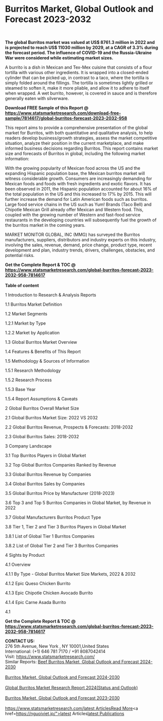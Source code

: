 <h1>Burritos Market, Global Outlook and Forecast 2023-2032</h1><br/><p><strong>The global Burritos market was valued at US$ 8761.3 million in 2022 and is projected to reach US$ 11030 million by 2029, at a <strong>CAGR</strong> of 3.3% during the forecast period. The influence of COVID-19 and the Russia-Ukraine War were considered while estimating market sizes.</strong></p><p>A burrito is a dish in Mexican and Tex-Mex cuisine that consists of a flour tortilla with various other ingredients. It is wrapped into a closed-ended cylinder that can be picked up, in contrast to a taco, where the tortilla is simply folded around the fillings. The tortilla is sometimes lightly grilled or steamed to soften it, make it more pliable, and allow it to adhere to itself when wrapped. A wet burrito, however, is covered in sauce and is therefore generally eaten with silverware.</p><p><strong>Download FREE Sample of this Report @ <a href="https://www.statsmarketresearch.com/download-free-sample/7814617/global-burritos-forecast-2023-2032-958">https://www.statsmarketresearch.com/download-free-sample/7814617/global-burritos-forecast-2023-2032-958</a></strong></p><p>This report aims to provide a comprehensive presentation of the global market for Burritos, with both quantitative and qualitative analysis, to help readers develop business/growth strategies, assess the market competitive situation, analyze their position in the current marketplace, and make informed business decisions regarding Burritos. This report contains market size and forecasts of Burritos in global, including the following market information:</p><p>With the growing popularity of Mexican food across the US and the expanding Hispanic population base, the Mexican burritos market will witness considerable growth. Consumers are increasingly demanding for Mexican foods and foods with fresh ingredients and exotic flavors. It has been observed in 2011, the Hispanic population accounted for about 16% of the total population in the US and this increased to 17% by 2015. This will further increase the demand for Latin American foods such as burritos. Large food service chains in the US such as Yum! Brands (Taco Bell) and Chipotle Mexican Grill already offer Mexican and Western food. This, coupled with the growing number of Western and fast-food service restaurants in the developing countries will subsequently fuel the growth of the burritos market in the coming years.</p><p>MARKET MONITOR GLOBAL, INC (MMG) has surveyed the Burritos manufacturers, suppliers, distributors and industry experts on this industry, involving the sales, revenue, demand, price change, product type, recent development and plan, industry trends, drivers, challenges, obstacles, and potential risks.</p><div><b>Get the Complete Report & TOC @ <a href="https://www.statsmarketresearch.com/global-burritos-forecast-2023-2032-958-7814617">https://www.statsmarketresearch.com/global-burritos-forecast-2023-2032-958-7814617</a></b></div><br><b>Table of content</b><p>1 Introduction to Research & Analysis Reports<br />
 
  1.1 Burritos Market Definition<br />
 
  1.2 Market Segments<br />
 
  1.2.1 Market by Type<br />
 
  1.2.2 Market by Application<br />
 
  1.3 Global Burritos Market Overview<br />
 
  1.4 Features & Benefits of This Report<br />
 
  1.5 Methodology & Sources of Information<br />
 
  1.5.1 Research Methodology<br />
 
  1.5.2 Research Process<br />
 
  1.5.3 Base Year<br />
 
  1.5.4 Report Assumptions & Caveats<br />
 
 2 Global Burritos Overall Market Size<br />
 
  2.1 Global Burritos Market Size: 2022 VS 2032<br />
 
  2.2 Global Burritos Revenue, Prospects & Forecasts: 2018-2032<br />
 
  2.3 Global Burritos Sales: 2018-2032<br />
 
 3 Company Landscape<br />
 
  3.1 Top Burritos Players in Global Market<br />
 
  3.2 Top Global Burritos Companies Ranked by Revenue<br />
 
  3.3 Global Burritos Revenue by Companies<br />
 
  3.4 Global Burritos Sales by Companies<br />
 
  3.5 Global Burritos Price by Manufacturer (2018-2023)<br />
 
  3.6 Top 3 and Top 5 Burritos Companies in Global Market, by Revenue in 2022<br />
 
  3.7 Global Manufacturers Burritos Product Type<br />
 
  3.8 Tier 1, Tier 2 and Tier 3 Burritos Players in Global Market<br />
 
  3.8.1 List of Global Tier 1 Burritos Companies<br />
 
  3.8.2 List of Global Tier 2 and Tier 3 Burritos Companies<br />
 
 4 Sights by Product<br />
 
  4.1 Overview<br />
 
  4.1.1 By Type - Global Burritos Market Size Markets, 2022 & 2032<br />
 
  4.1.2 Epic Queso Chicken Burrito<br />
 
  4.1.3 Epic Chipotle Chicken Avocado Burrito<br />
 
  4.1.4 Epic Carne Asada Burrito<br />
 
  4.1<br><div><b>Get the Complete Report & TOC @ <a href="https://www.statsmarketresearch.com/global-burritos-forecast-2023-2032-958-7814617">https://www.statsmarketresearch.com/global-burritos-forecast-2023-2032-958-7814617</a></b></div></p> <b>CONTACT US:</b><br>276 5th Avenue, New York , NY 10001,United States<br>International: (+1) 646 781 7170 / +91 8087042414<br>Visit: <a href="https://www.statsmarketresearch.com/">https://www.statsmarketresearch.com/</a><br>Similar Reports: <a href="https://www.statsmarketresearch.com/global-burritos-forecast-2023-2032-958-7814617">Beef Burritos Market, Global Outlook and Forecast 2024-2030</a><br/><br/><a href="https://www.statsmarketresearch.com/global-burritos-forecast-2023-2032-958-7814617">Burritos Market, Global Outlook and Forecast 2024-2030</a><br/><br/><a href="https://www.statsmarketresearch.com/global-burritos-forecast-2023-2032-958-7814617">Global Burritos Market Research Report 2024(Status and Outlook)</a><br/><br/><a href="https://www.statsmarketresearch.com/global-burritos-forecast-2023-2032-958-7814617">Burritos Market, Global Outlook and Forecast 2023-2030</a><br/><br/><a href="https://gyeongbokgung.com">https://www.statsmarketresearch.com/</a><a href="https://hallyeomaritime.com">latest Articles</a><a href="https://jingwansa.com">Read More</a><a href=https://nguoiviet.jp/">latest Articles</a><a href="https://www.intelmarketresearch.com/">latest Publications</a>